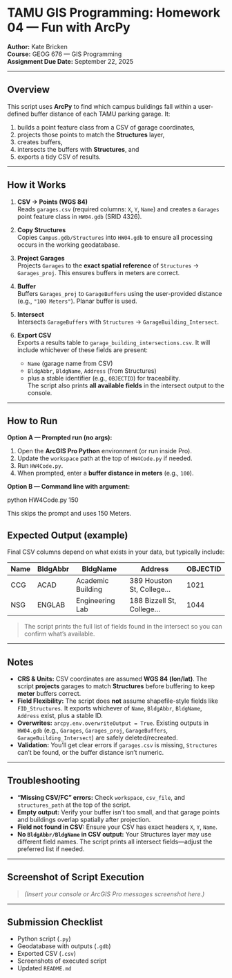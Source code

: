 # TAMU GIS Programming: Homework 04 — Fun with ArcPy

**Author:** Kate Bricken  
**Course:** GEOG 676 — GIS Programming  
**Assignment Due Date:** September 22, 2025  


---

## Overview

This script uses **ArcPy** to find which campus buildings fall within a user-defined buffer distance of each TAMU parking garage. It:

1) builds a point feature class from a CSV of garage coordinates,  
2) projects those points to match the **Structures** layer,  
3) creates buffers,  
4) intersects the buffers with **Structures**, and  
5) exports a tidy CSV of results.

---

## How it Works

1. **CSV → Points (WGS 84)**  
   Reads `garages.csv` (required columns: `X`, `Y`, `Name`) and creates a `Garages` point feature class in `HW04.gdb` (SRID 4326).

2. **Copy Structures**  
   Copies `Campus.gdb/Structures` into `HW04.gdb` to ensure all processing occurs in the working geodatabase.

3. **Project Garages**  
   Projects `Garages` to the **exact spatial reference** of `Structures` → `Garages_proj`. This ensures buffers in meters are correct.

4. **Buffer**  
   Buffers `Garages_proj` to `GarageBuffers` using the user-provided distance (e.g., `"100 Meters"`). Planar buffer is used.

5. **Intersect**  
   Intersects `GarageBuffers` with `Structures` → `GarageBuilding_Intersect`.

6. **Export CSV**  
   Exports a results table to `garage_building_intersections.csv`. It will include whichever of these fields are present:
   - `Name` (garage name from CSV)  
   - `BldgAbbr`, `BldgName`, `Address` (from Structures)  
   - plus a stable identifier (e.g., `OBJECTID`) for traceability.  
   The script also prints **all available fields** in the intersect output to the console.

---


## How to Run

**Option A — Prompted run (no args):**
1. Open the **ArcGIS Pro Python** environment (or run inside Pro).
2. Update the `workspace` path at the top of `HW4Code.py` if needed.
3. Run `HW4Code.py`.  
4. When prompted, enter a **buffer distance in meters** (e.g., `100`).

**Option B — Command line with argument:**

python HW4Code.py 150

This skips the prompt and uses 150 Meters.

## Expected Output (example)

Final CSV columns depend on what exists in your data, but typically include:

| Name | BldgAbbr | BldgName            | Address                       | OBJECTID |
|------|----------|---------------------|-------------------------------|----------|
| CCG  | ACAD     | Academic Building   | 389 Houston St, College…      | 1021     |
| NSG  | ENGLAB   | Engineering Lab     | 188 Bizzell St, College…      | 1044     |

> The script prints the full list of fields found in the intersect so you can confirm what’s available.

---

## Notes

- **CRS & Units:** CSV coordinates are assumed **WGS 84 (lon/lat)**. The script **projects** garages to match **Structures** before buffering to keep **meter** buffers correct.
- **Field Flexibility:** The script does **not** assume shapefile-style fields like `FID_Structures`. It exports whichever of `Name`, `BldgAbbr`, `BldgName`, `Address` exist, plus a stable ID.
- **Overwrites:** `arcpy.env.overwriteOutput = True`. Existing outputs in `HW04.gdb` (e.g., `Garages`, `Garages_proj`, `GarageBuffers`, `GarageBuilding_Intersect`) are safely deleted/recreated.
- **Validation:** You’ll get clear errors if `garages.csv` is missing, `Structures` can’t be found, or the buffer distance isn’t numeric.

---

## Troubleshooting

- **“Missing CSV/FC” errors:** Check `workspace`, `csv_file`, and `structures_path` at the top of the script.
- **Empty output:** Verify your buffer isn’t too small, and that garage points and buildings overlap spatially after projection.
- **Field not found in CSV:** Ensure your CSV has exact headers `X`, `Y`, `Name`.
- **No `BldgAbbr/BldgName` in CSV output:** Your Structures layer may use different field names. The script prints all intersect fields—adjust the preferred list if needed.

---

## Screenshot of Script Execution

> *(Insert your console or ArcGIS Pro messages screenshot here.)*

---

## Submission Checklist

- Python script (`.py`)
- Geodatabase with outputs (`.gdb`)
- Exported CSV (`.csv`)
- Screenshots of executed script
- Updated `README.md`
